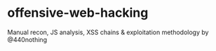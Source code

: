 # offensive-web-hacking
Manual recon, JS analysis, XSS chains &amp; exploitation methodology by @440nothing
